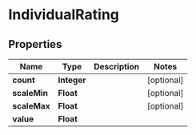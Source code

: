 
# IndividualRating

## Properties
Name | Type | Description | Notes
------------ | ------------- | ------------- | -------------
**count** | **Integer** |  |  [optional]
**scaleMin** | **Float** |  |  [optional]
**scaleMax** | **Float** |  |  [optional]
**value** | **Float** |  | 



